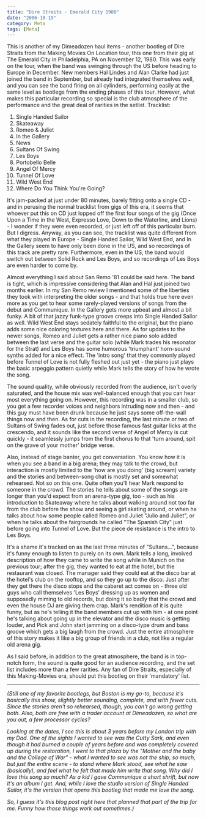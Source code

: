 ```yaml
---
title: "Dire Straits - Emerald City 1980"
date: "2006-10-19"
category: Meta
tags: [Meta]
---
```


This is another of my Dimeadozen haul items - another bootleg of Dire Straits from the Making Movies On Location tour, this one from their gig at The Emerald City in Philadelphia, PA on November 12, 1980. This was early on the tour, when the band was swinging through the US before heading to Europe in December. New members Hal Lindes and Alan Clarke had just joined the band in September, but already had integrated themselves well, and you can see the band firing on all cylinders, performing easily at the same level as bootlegs from the ending phases of this tour. However, what makes this particular recording so special is the club atmosphere of the performance and the great deal of rarities in the setlist. Tracklist:

1. Single Handed Sailor 
2. Skateaway 
3. Romeo & Juliet 
4. In the Gallery 
5. News 
6. Sultans Of Swing 
7. Les Boys 
8. Portobello Belle 
9. Angel Of Mercy 
10. Tunnel Of Love 
11. Wild West End 
12. Where Do You Think You're Going?

It's jam-packed at just under 80 minutes, barely fitting onto a single CD - and in perusing the normal tracklist from gigs of this era, it seems that whoever put this on CD just lopped off the first four songs of the gig (Once Upon a Time in the West, Expresso Love, Down to the Waterline, and Lions) - I wonder if they were even recorded, or just left off of this particular burn. But I digress. Anyway, as you can see, the tracklist was quite different from what they played in Europe - Single Handed Sailor, Wild West End, and In the Gallery seem to have only been done in the US, and so recordings of this track are pretty rare. Furthermore, even in the US, the band would switch out between Solid Rock and Les Boys, and so recordings of Les Boys are even harder to come by.

Almost everything I said about San Remo '81 could be said here. The band is tight, which is impressive considering that Alan and Hal just joined two months earlier. In my San Remo review I mentioned some of the liberties they took with interpreting the older songs - and that holds true here even more as you get to hear some rarely-played versions of songs from the debut and Communique. In the Gallery gets more upbeat and almost a bit funky. A bit of that jazzy funk-type groove creeps into Single Handed Sailor as well. Wild West End stays sedately faithful to the original, but the piano adds some nice coloring textures here and there. As for updates to the newer songs, Romeo and Juliet gets a rather nice piano solo added between the last verse and the guitar solo (while Mark trades his resonator for the Strat) and Les Boys has some humorous 'triumphant' horn-sound synths added for a nice effect. The 'intro song' that they commonly played before Tunnel of Love is not fully fleshed out just yet - the piano just plays the basic arpeggio pattern quietly while Mark tells the story of how he wrote the song.

The sound quality, while obviously recorded from the audience, isn't overly saturated, and the house mix was well-balanced enough that you can hear most everything going on. However, this recording was in a smaller club, so you get a few recorder voices and neighbors intruding now and then - and this guy must have been drunk because he just says some off-the-wall things now and then. As for cuts in the recording, the last minute or two of Sultans of Swing fades out, just before those famous fast guitar licks at the crescendo, and it sounds like the second verse of Angel of Mercy is cut quickly - it seamlessly jumps from the first chorus to that 'turn around, spit on the grave of your mother' bridge verse.

Also, instead of stage banter, you get conversation. You know how it is when you see a band in a big arena; they may talk to the crowd, but interaction is mostly limited to the 'how are you doing' (big scream) variety and the stories and between-song chat is mostly set and somewhat rehearsed. Not so on this one. Quite often you'll hear Mark respond to someone in the crowd. The stories he tells about some of the songs are longer than you'd expect from an arena-type gig, too - such as his introduction to Skateaway where he talks about walking around not too far from the club before the show and seeing a girl skating around, or when he talks about how some people called Romeo and Juliet "Julio and Juliet", or when he talks about the fairgrounds he called "The Spanish City" just before going into Tunnel of Love. But the piece de resistance is the intro to Les Boys.

It's a shame it's tracked on as the last three minutes of "Sultans...", because it's funny enough to listen to purely on its own. Mark tells a long, involved description of how they came to write the song while in Munich on the previous tour; after the gig, they wanted to eat at the hotel, but the restaurant was closed. The manager said they could eat at the disco bar at the hotel's club on the rooftop, and so they go up to the disco. Just after they get there the disco stops and the cabaret act comes on - three old guys who call themselves 'Les Boys' dressing up as women and supposedly miming to old records, but doing it so badly that the crowd and even the house DJ are giving them crap. Mark's rendition of it is quite funny, but as he's telling it the band members cut up with him - at one point he's talking about going up in the elevator and the disco music is getting louder, and Pick and John start jamming on a disco-type drum and bass groove which gets a big laugh from the crowd. Just the entire atmosphere of this story makes it like a big group of friends in a club, not like a regular old arena gig.

As I said before, in addition to the great atmosphere, the band is in top-notch form, the sound is quite good for an audience recording, and the set list includes more than a few rarities. Any fan of Dire Straits, especially of this Making-Movies era, should put this bootleg on their 'mandatory' list.

***

*(Still one of my favorite bootlegs, but Boston is my go-to, because it's basically this show, slightly better sounding, complete, and with fewer cuts. Since the stories aren't so rehearsed, though, you can't go wrong getting both. Also, both are free with a trader account at Dimeadozen, so what are you out, a few processor cycles?*

*Looking at the dates, I see this is about 3 years before my London trip with my Dad. One of the sights I wanted to see was the Cutty Sark, and even though it had burned a couple of years before and was completely covered up during the restoration, I went to that plaza by the "Mother and the baby and the College of War" - what I wanted to see was not the ship, so much, but just the entire scene - to stand where Mark stood, see what he saw (basically), and feel what he felt that made him write that song. Why did I love this song so much? As a kid I gave Communique a short shrift, but now it's an album I get. And, while I love the studio version of Single Handed Sailor, it's the version that opens this bootleg that made me love the song.*

*So, I guess it's this blog post right here that planned that part of the trip for me. Funny how those things work out sometimes.)*
